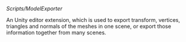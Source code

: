 *Scripts/ModelExporter*

An Unity editor extension, which is used to export transform, vertices, triangles and normals of the meshes in one scene, or export those information together from many scenes.